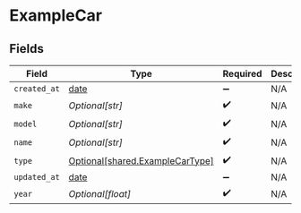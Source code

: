 # ExampleCar


## Fields

| Field                                                                        | Type                                                                         | Required                                                                     | Description                                                                  |
| ---------------------------------------------------------------------------- | ---------------------------------------------------------------------------- | ---------------------------------------------------------------------------- | ---------------------------------------------------------------------------- |
| `created_at`                                                                 | [date](https://docs.python.org/3/library/datetime.html#date-objects)         | :heavy_minus_sign:                                                           | N/A                                                                          |
| `make`                                                                       | *Optional[str]*                                                              | :heavy_check_mark:                                                           | N/A                                                                          |
| `model`                                                                      | *Optional[str]*                                                              | :heavy_check_mark:                                                           | N/A                                                                          |
| `name`                                                                       | *Optional[str]*                                                              | :heavy_check_mark:                                                           | N/A                                                                          |
| `type`                                                                       | [Optional[shared.ExampleCarType]](undefined/models/shared/examplecartype.md) | :heavy_check_mark:                                                           | N/A                                                                          |
| `updated_at`                                                                 | [date](https://docs.python.org/3/library/datetime.html#date-objects)         | :heavy_minus_sign:                                                           | N/A                                                                          |
| `year`                                                                       | *Optional[float]*                                                            | :heavy_check_mark:                                                           | N/A                                                                          |